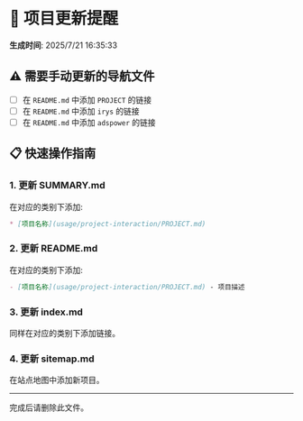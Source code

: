# 🔔 项目更新提醒

**生成时间**: 2025/7/21 16:35:33

## ⚠️ 需要手动更新的导航文件

- [ ] 在 `README.md` 中添加 `PROJECT` 的链接
- [ ] 在 `README.md` 中添加 `irys` 的链接
- [ ] 在 `README.md` 中添加 `adspower` 的链接

## 📋 快速操作指南

### 1. 更新 SUMMARY.md
在对应的类别下添加:
```markdown
* [项目名称](usage/project-interaction/PROJECT.md)
```

### 2. 更新 README.md
在对应的类别下添加:
```markdown
- [项目名称](usage/project-interaction/PROJECT.md) - 项目描述
```

### 3. 更新 index.md
同样在对应的类别下添加链接。

### 4. 更新 sitemap.md
在站点地图中添加新项目。

---

完成后请删除此文件。
